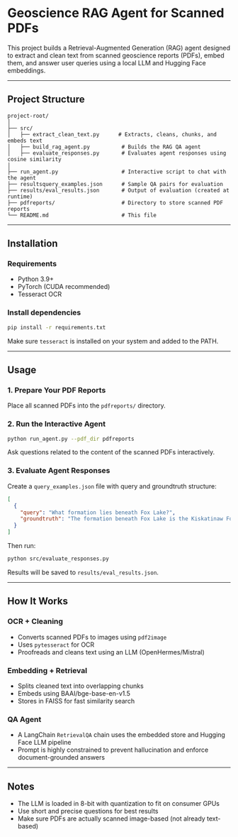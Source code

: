 # Geoscience RAG Agent for Scanned PDFs

This project builds a Retrieval-Augmented Generation (RAG) agent designed to extract and clean text from scanned geoscience reports (PDFs), embed them, and answer user queries using a local LLM and Hugging Face embeddings.

---

## Project Structure

```
project-root/
│
├── src/
│   ├── extract_clean_text.py      # Extracts, cleans, chunks, and embeds text
│   ├── build_rag_agent.py          # Builds the RAG QA agent
│   ├── evaluate_responses.py       # Evaluates agent responses using cosine similarity
│
├── run_agent.py                    # Interactive script to chat with the agent
├── resultsquery_examples.json      # Sample QA pairs for evaluation
├── results/eval_results.json       # Output of evaluation (created at runtime)
├── pdfreports/                     # Directory to store scanned PDF reports
└── README.md                       # This file
```

---

## Installation

### Requirements
- Python 3.9+
- PyTorch (CUDA recommended)
- Tesseract OCR

### Install dependencies
```bash
pip install -r requirements.txt
```
Make sure `tesseract` is installed on your system and added to the PATH.

---

## Usage

### 1. Prepare Your PDF Reports
Place all scanned PDFs into the `pdfreports/` directory.

### 2. Run the Interactive Agent
```bash
python run_agent.py --pdf_dir pdfreports
```
Ask questions related to the content of the scanned PDFs interactively.

### 3. Evaluate Agent Responses
Create a `query_examples.json` file with query and groundtruth structure:
```json
[
  {
    "query": "What formation lies beneath Fox Lake?",
    "groundtruth": "The formation beneath Fox Lake is the Kiskatinaw Formation."
  }
]
```
Then run:
```bash
python src/evaluate_responses.py
```
Results will be saved to `results/eval_results.json`.

---

## How It Works

### OCR + Cleaning
- Converts scanned PDFs to images using `pdf2image`
- Uses `pytesseract` for OCR
- Proofreads and cleans text using an LLM (OpenHermes/Mistral)

### Embedding + Retrieval
- Splits cleaned text into overlapping chunks
- Embeds using BAAI/bge-base-en-v1.5
- Stores in FAISS for fast similarity search

### QA Agent
- A LangChain `RetrievalQA` chain uses the embedded store and Hugging Face LLM pipeline
- Prompt is highly constrained to prevent hallucination and enforce document-grounded answers

---

## Notes
- The LLM is loaded in 8-bit with quantization to fit on consumer GPUs
- Use short and precise questions for best results
- Make sure PDFs are actually scanned image-based (not already text-based)


